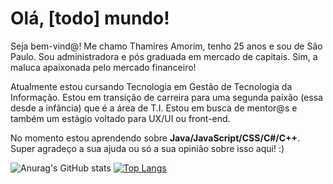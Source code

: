 <h1>Olá, <strong>[todo]</strong> mundo!</h1>
<p>Seja bem-vind@! Me chamo Thamires Amorim, tenho 25 anos e sou de São Paulo. Sou administradora e pós graduada em mercado de capitais. Sim, a maluca apaixonada pelo mercado financeiro! </p>
<p>Atualmente estou cursando Tecnologia em Gestão de Tecnologia da Informação. Estou em transição de carreira para uma segunda paixão (essa desde a infância) que é a área de T.I. 
Estou em busca de mentor@s e também um estágio voltado para UX/UI ou front-end. </p>
<p>No momento estou aprendendo sobre <strong>Java/JavaScript/CSS/C#/C++</strong>. Super agradeço a sua ajuda ou só a sua opinião sobre isso aqui! :)</p>

![Anurag's GitHub stats](https://github-readme-stats.vercel.app/api?username=thamiresrsamorim&show_icons=true&theme="")
[![Top Langs](https://github-readme-stats.vercel.app/api/top-langs/?username=thamiresrsamorim&layout=compact)](https://github.com/anuraghazra/github-readme-stats)
